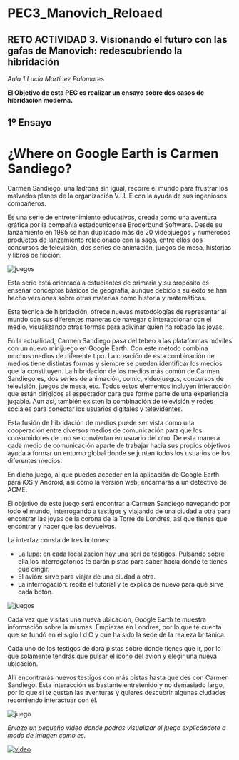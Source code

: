# **PEC3_Manovich_Reloaed**
##  RETO ACTIVIDAD 3. Visionando el futuro con las gafas de Manovich: redescubriendo la hibridación

*Aula 1
Lucía Martínez Palomares*

**El Objetivo de esta PEC es realizar un ensayo sobre dos casos de hibridación moderna.**

## 1º Ensayo
# ¿Where on Google Earth is Carmen Sandiego? 

Carmen Sandiego, una ladrona sin igual, recorre el mundo para frustrar los malvados planes de la organización V.I.L.E con la ayuda de sus ingeniosos compañeros.

Es una serie de entretenimiento educativos, creada como una aventura gráfica por la compañía estadounidense Broderbund Software. Desde su lanzamiento en 1985 se han duplicado más de 20 videojuegos y numerosos productos de lanzamiento relacionado con la saga, entre ellos dos concursos de televisión, dos series de animación, juegos de mesa, historias y libros de ficción.

![juegos](https://m.media-amazon.com/images/I/81LKK3nognL._AC_SX355_.jpg)

Esta serie está orientada a estudiantes de primaria y su propósito es enseñar conceptos básicos de geografía, aunque debido a su éxito se han hecho versiones sobre otras materias como historia y matemáticas.

Esta técnica de hibridación, ofrece nuevas metodologías de representar al mundo con sus diferentes maneras de navegar o interaccionar con el medio, visualizando otras formas para adivinar quien ha robado las joyas.

En la actualidad, Carmen Sandiego pasa del tebeo a las plataformas móviles con un nuevo minijuego en Google Earth. Con este método combina muchos medios de diferente tipo. La creación de esta combinación de medios tiene distintas formas y siempre se pueden identificar los medios que la constituyen.
La hibridación de los medios más común de Carmen Sandiego es, dos series de animación, comic, videojuegos, concursos de televisión, juegos de mesa, etc. Todos estos elementos incluyen interacción que están dirigidos al espectador para que forme parte de una experiencia jugable. Aun así, también existen la combinación de televisión y redes sociales para conectar los usuarios digitales y televidentes. 

Esta fusión de hibridación de medios puede ser vista como una cooperación entre diversos medios de comunicación para que los consumidores de uno se conviertan en usuario del otro. De esta manera cada medio de comunicación aparte de trabajar hacia sus propios objetivos ayuda a formar un entorno global donde se juntan todos los usuarios de los diferentes medios.

En dicho juego, al que puedes acceder en la aplicación de Google Earth para iOS y Android, así como la versión web, encarnarás a un detective de ACME.

El objetivo de este juego será encontrar a Carmen Sandiego navegando por todo el mundo, interrogando a testigos y viajando de una ciudad a otra para encontrar las joyas de la corona de la Torre de Londres, así que tienes que encontrar y hacer que las devuelvas.

La interfaz consta de tres botones:
- La lupa: en cada localización hay una seri de testigos. Pulsando sobre ella los interrogatorios te darán pistas para saber hacia donde te tienes que dirigir.
- El avión: sirve para viajar de una ciudad a otra.
- La interrogación: repite el tutorial y te explica de nuevo para qué sirve cada botón.

![juegos](https://s1.eestatic.com/2019/06/18/elandroidelibre/el_androide_libre_407222260_181073196_1200x867.jpg)

Cada vez que visitas una nueva ubicación, Google Earth te muestra información sobre la mismas. Empiezas en Londres, por lo que te cuenta que se fundó en el siglo I d.C y que ha sido la sede de la realeza británica.

Cada uno de los testigos de dará pistas sobre donde tienes que ir, por lo que solamente tendrás que pulsar el icono del avión y elegir una nueva ubicación.

Allí encontrarás nuevos testigos con más pistas hasta que des con Carmen Sandiego.
Esta interacción es bastante entretenido y no demasiado largo, por lo que si te gustan las aventuras y quieres descubrir algunas ciudades recomiendo interactuar con él.

![juego](https://i.blogs.es/37a511/juego-carmen-sandiego/450_1000.jpg)

*Enlazo un pequeño video donde podrás visualizar el juego explicándote a modo de imagen como es.*

[![video](https://play-lh.googleusercontent.com/vA4tG0v4aasE7oIvRIvTkOYTwom07DfqHdUPr6k7jmrDwy_qA_SonqZkw6KX0OXKAdk)](https://www.youtube.com/watch?v=TJRMplV9SpA)
